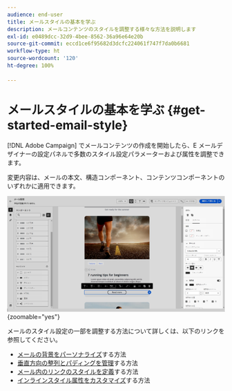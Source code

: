 ```yaml
---
audience: end-user
title: メールスタイルの基本を学ぶ
description: メールコンテンツのスタイルを調整する様々な方法を説明します
exl-id: e0489dcc-32d9-4bee-8562-36a96e64e20b
source-git-commit: eccd1ce6f95682d3dcfc224061f747f7da0b6681
workflow-type: ht
source-wordcount: '120'
ht-degree: 100%

---
```



# メールスタイルの基本を学ぶ {#get-started-email-style}

[!DNL Adobe Campaign] でメールコンテンツの作成を開始したら、E メールデザイナーの設定パネルで多数のスタイル設定パラメーターおよび属性を調整できます。

変更内容は、メールの本文、構造コンポーネント、コンテンツコンポーネントのいずれかに適用できます。

![コンテンツコンポーネントの設定を示すE メールデザイナーの設定パネル](assets/email_designer_content_components_settings.png){zoomable="yes"}

メールのスタイル設定の一部を調整する方法について詳しくは、以下のリンクを参照してください。

* [メールの背景をパーソナライズ](backgrounds.md)する方法
* [垂直方向の整列とパディングを管理](alignment-and-padding.md)する方法
* [メール内のリンクのスタイルを定義](styling-links.md)する方法
* [インラインスタイル属性をカスタマイズ](inline-styling.md)する方法
